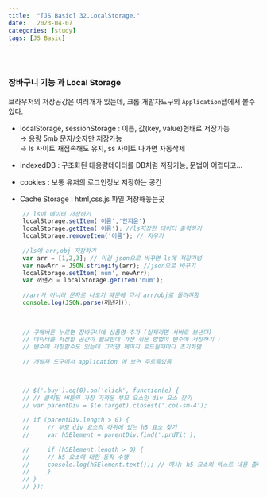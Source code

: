```yaml
---
title:  "[JS Basic] 32.LocalStorage."
date:   2023-04-07
categories: [study]
tags: [JS Basic]
---
```

<br>

### 장바구니 기능 과 Local Storage

브라우저의 저장공강은 여러개가 있는데, 크롬 개발자도구의 `Application`탭에서 볼수있다.   

- localStorage, sessionStorage : 이름, 값(key, value)형태로 저장가능   
    → 용량 5mb 문자/숫자만 저장가능   
    → ls 사이트 재접속해도 유지, ss 사이트 나가면 자동삭제   
    
- indexedDB : 구조화된 대용량데이터를 DB처럼 저장가능, 문법이 어렵다고...   
- cookies : 보통 유저의 로그인정보 저장하는 공간   
- Cache Storage : html,css,js 파일 저장해놓는곳 

  

```js
    // ls에 데이터 저장하기
    localStorage.setItem('이름','안지윤')
    localStorage.getItem('이름'); //ls저장한 데이터 출력하기
    localStorage.removeItem('이름'); // 지우기
    
    //ls에 arr,obj 저장하기
    var arr = [1,2,3]; // 이걸 json으로 바꾸면 ls에 저장가넝
    var newArr = JSON.stringify(arr); //json으로 바꾸기
    localStorage.setItem('num', newArr);
    var 꺼낸거 = localStorage.getItem('num');
    
    //arr가 아니라 문자로 나오기 떄문에 다시 arr/obj로 돌려야함
    console.log(JSON.parse(꺼낸거)); 
    
    
    
    // 구매버튼 누르면 장바구니에 상품명 추가 (실제라면 서버로 보낸다)
    // 데이터를 저장할 공간이 필요한데 가장 쉬운 방법이 변수에 저장하기 :
    // 변수에 저장할수도 있는데 그러면 페이지 로드될때마다 초기화댐
    
    // 개발자 도구에서 application 에 보면 주르륵있음

    
```

```js
    // $('.buy').eq(0).on('click', function(e) {
    // // 클릭된 버튼의 가장 가까운 부모 요소인 div 요소 찾기
    // var parentDiv = $(e.target).closest('.col-sm-4');
    
    // if (parentDiv.length > 0) {
    //     // 부모 div 요소의 하위에 있는 h5 요소 찾기
    //     var h5Element = parentDiv.find('.prdTit');
        
    //     if (h5Element.length > 0) {
    //     // h5 요소에 대한 동작 수행
    //     console.log(h5Element.text()); // 예시: h5 요소의 텍스트 내용 출력
    //     }
    // }
    // });
```